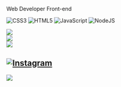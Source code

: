 Web Developer Front-end

![CSS3](https://img.shields.io/badge/css3-%231572B6.svg?style=for-the-badge&logo=css3&logoColor=white) ![HTML5](https://img.shields.io/badge/html5-%23E34F26.svg?style=for-the-badge&logo=html5&logoColor=white) ![JavaScript](https://img.shields.io/badge/javascript-%23323330.svg?style=for-the-badge&logo=javascript&logoColor=%23F7DF1E) ![NodeJS](https://img.shields.io/badge/node.js-6DA55F?style=for-the-badge&logo=node.js&logoColor=white)

![](https://github-readme-stats.vercel.app/api?username=AbrahaoSilva&theme=tokyonight&hide_border=true&include_all_commits=false&count_private=false)<br/>
![](https://github-readme-streak-stats.herokuapp.com/?user=AbrahaoSilva&theme=tokyonight&hide_border=true)<br/>
![](https://github-readme-stats.vercel.app/api/top-langs/?username=AbrahaoSilva&theme=tokyonight&hide_border=true&include_all_commits=false&count_private=false&layout=compact)

[![Instagram](https://img.shields.io/badge/Instagram-%23E4405F.svg?logo=Instagram&logoColor=white)](https://instagram.com/abrahao6k) 
---
[![](https://visitcount.itsvg.in/api?id=AbrahaoSilva&icon=0&color=0)](https://visitcount.itsvg.in)

<!-- Proudly created with GPRM ( https://gprm.itsvg.in ) -->
